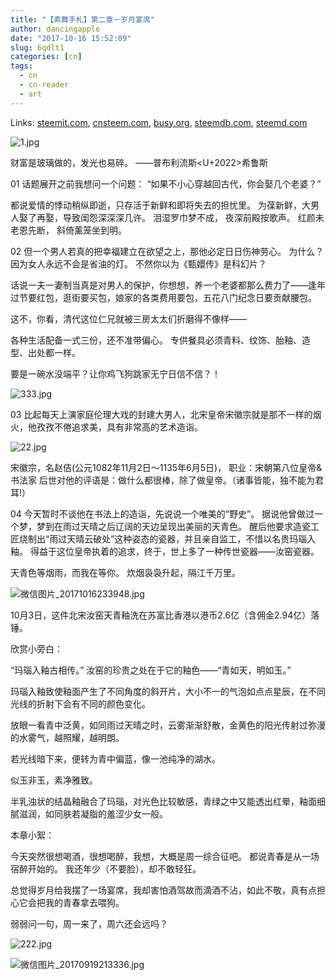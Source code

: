 ```yaml
---
title: "【素舞手札】第二章－岁月宴席"
author: dancingapple
date: "2017-10-16 15:52:09"
slug: 6qdlt1
categories: [cn]
tags: 
  - cn
  - cn-reader
  - art
---
```


Links: [steemit.com](https://steemit.com/cn/@dancingapple/6qdlt1), [cnsteem.com](https://cnsteem.com/cn/@dancingapple/6qdlt1), [busy.org](https://busy.org/cn/@dancingapple/6qdlt1), [steemdb.com](https://steemdb.com/cn/@dancingapple/6qdlt1), [steemd.com](https://steemd.com/cn/@dancingapple/6qdlt1)

![1.jpg](https://steemitimages.com/DQmd9MTuHiYKfB2ginAcoKdhiyTSJEqUhWVR3yPuWBxR4s7/1.jpg)

财富是玻璃做的，发光也易碎。
——普布利流斯<U+2022>希鲁斯

01
话题展开之前我想问一个问题：
“如果不小心穿越回古代，你会娶几个老婆？”

都说爱情的悸动稍纵即逝，只存活于新鲜和即将失去的担忧里。
为葆新鲜，大男人娶了再娶，导致闺怨深深深几许。
泪湿罗巾梦不成，
夜深前殿按歌声。 
红颜未老恩先断，
斜倚薰笼坐到明。

02
但一个男人若真的把幸福建立在欲望之上，那他必定日日伤神劳心。
为什么？因为女人永远不会是省油的灯。
不然你以为《甄嬛传》是科幻片？

话说一夫一妻制当真是对男人的保护，你想想，养一个老婆都那么费力了——逢年过节要红包，逛街要买包，娘家的各类费用要包，五花八门纪念日要贡献腰包。

这不，你看，清代这位仁兄就被三房太太们折磨得不像样——

各种生活配备一式三份，还不准带偏心。
专供餐具必须青料、纹饰、胎釉、造型、出处都一样。

要是一碗水没端平？让你鸡飞狗跳家无宁日信不信？！

![333.jpg](https://steemitimages.com/DQmZULP8fVEFjGXi2JT872VS2nmQq3E4D4H7ZwwWACubtcE/333.jpg)

03
比起每天上演家庭伦理大戏的封建大男人，北宋皇帝宋徽宗就是那不一样的烟火，他孜孜不倦追求美，具有非常高的艺术造诣。

![22.jpg](https://steemitimages.com/DQmRUHNWwAPNEdquEwtLXcxf4peYXJk1aBwb9onBqppcNQe/22.jpg)

宋徽宗，名赵佶(公元1082年11月2日～1135年6月5日)，
职业：宋朝第八位皇帝&书法家
后世对他的评语是：做什么都很棒，除了做皇帝。（诸事皆能，独不能为君耳!）

04
今天暂时不谈他在书法上的造诣，先说说一个唯美的“野史”。
据说他曾做过一个梦，梦到在雨过天晴之后辽阔的天边呈现出美丽的天青色。
醒后他要求造瓷工匠烧制出“雨过天晴云破处”这种姿态的瓷器，并且亲自监工，不惜以名贵玛瑙入釉。
得益于这位皇帝执着的追求，终于，世上多了一种传世瓷器——汝窑瓷器。

天青色等烟雨，而我在等你。
炊烟袅袅升起，隔江千万里。

![微信图片_20171016233948.jpg](https://steemitimages.com/DQmYMLfYJzrXSALa66nNYkvAABqM2KXx3KJqUsjQFLRAsQB/%E5%BE%AE%E4%BF%A1%E5%9B%BE%E7%89%87_20171016233948.jpg)

10月3日，这件北宋汝窑天青釉洗在苏富比香港以港币2.6亿（含佣金2.94亿）落锤。

欣赏小旁白：

“玛瑙入釉古相传。”
汝窑的珍贵之处在于它的釉色——“青如天，明如玉。”

玛瑙入釉致使釉面产生了不同角度的斜开片，大小不一的气泡如点点星辰，在不同光线的折射下会有不同的颜色变化。

放眼一看青中泛黄，如同雨过天晴之时，云雾渐渐舒散，金黄色的阳光传射过弥漫的水雾气，越照耀，越明朗。

若光线暗下来，便转为青中偏蓝，像一池纯净的湖水。

似玉非玉，素净雅致。

半乳浊状的结晶釉融合了玛瑙，对光色比较敏感，青绿之中又能透出红晕，釉面细腻滋润，如同肤若凝脂的羞涩少女一般。


本章小絮：

今天突然很想喝酒，很想喝醉，我想，大概是周一综合征吧。
都说青春是从一场宿醉开始的。
我还年少（不要脸），却不敢轻狂。

总觉得岁月给我摆了一场宴席，我却害怕酒驾故而滴酒不沾，如此不敬，真有点担心它会把我的青春拿去喂狗。

弱弱问一句，周一来了，周六还会远吗？

![222.jpg](https://steemitimages.com/DQmYVxFr13m4CJmTZhktQdDiccDv1i27d96nF79VEibAkHt/222.jpg)

![微信图片_20170919213336.jpg](https://steemitimages.com/DQmYzCKupmqyouLKpQzcbihQ5L4uMSg14VXhFGbeARE2nFc/%E5%BE%AE%E4%BF%A1%E5%9B%BE%E7%89%87_20170919213336.jpg)
